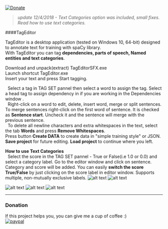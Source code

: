 [![Donate](https://img.shields.io/badge/Donate-PayPal-green.svg)](https://paypal.me/d5555)<br/>
>*update 12/4/2018 - Text Categories option was included,  small fixes. Read how to use text categories.*

####TagEditor

TagEditor is a desktop application (tested on Windows 10, 64-bit) designed to annotate text for training with spaCy library.<br/>
With TagEditor you can tag **dependencies, parts of speech, Named entities and text categories**.

Download and unpack(extract) TagEditorSFX.exe <br/>
Launch shortcut TagEditor.exe<br/>
Insert your text and press Start tagging. 

&nbsp; Select a tag in TAG SET pannel then select a word to assign the tag. Select a head tag to assign dependency in if you are working in the Dependencies window .<br/>
&nbsp; Right-click on a word to edit, delete, insert word, merge or split sentences. 
To merge sentences right-click on the first word of sentence. It is checked as **Sentence start**. Uncheck it and the sentence will merge with the previous sentence. <br/>
&nbsp; To delete all newline characters and extra whitespaces in the text, select the tab **Words** and press **Remove Whitespaces**.<br/> 
Press button **Create DATA** to create data in "simple training style" or JSON.<br/>
**Save project** for future editing. **Load project** to continue where you left.

**How to use Text Categories**<br/>
&nbsp; Select the score in the TAG SET pannel - True or False(i.e 1.0 or 0.0) and select a category label. Go to the editor window and click on sentence. Category and score will be added. You can easily **switch the score True/False** by just clicking on the score label in editor window. Supports multiple, non-mutually exclusive labels. 
![alt text](https://raw.githubusercontent.com/GitDimma/Tag-Editor/master/pics/cats.png)
![alt text](https://raw.githubusercontent.com/GitDimma/Tag-Editor/master/pics/datpic1.png)

![alt text](https://raw.githubusercontent.com/GitDimma/Tag-Editor/master/pics/dep.png)
![alt text](https://raw.githubusercontent.com/GitDimma/Tag-Editor/master/pics/ner.png)
![alt text](https://raw.githubusercontent.com/GitDimma/Tag-Editor/master/pics/datpic.png)
******************************
### Donation

If this project helps you, you can give me a cup of coffee :)<br/>
[![paypal](https://www.paypalobjects.com/en_US/i/btn/btn_donateCC_LG.gif)](https://paypal.me/d5555)<br/>
